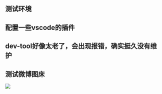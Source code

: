 ## 测试环境  

## 配置一些vscode的插件


## dev-tool好像太老了，会出现报错，确实挺久没有维护


## 测试微博图床
![](http://ww1.sinaimg.cn/large/006x4mSyly1gq5mgfpv53j313i0e6ace.jpg)


